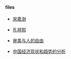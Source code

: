

#### files 

* [宋嘉澍](https://zh.wikipedia.org/wiki/%E5%AE%8B%E5%98%89%E6%BE%8D)
* [孔祥熙](https://zh.wikipedia.org/wiki/%E5%AD%94%E7%A5%A5%E7%86%99)

* [审美与人的自由](https://github.com/zmike1993/hello-world/wiki/%E5%88%98%E6%99%93%E6%B3%A2%EF%BC%9A%E5%AE%A1%E7%BE%8E%E4%B8%8E%E4%BA%BA%E7%9A%84%E8%87%AA%E7%94%B1)
* [中国经济现状和趋势的分析](https://github.com/zmike1993/hello-world/wiki/%E7%B9%81%E8%8D%A3%E4%BB%8E%E4%BD%95%E8%80%8C%E6%9D%A5%EF%BC%9F%E2%80%94%E2%80%94%E4%B8%AD%E5%9B%BD%E7%BB%8F%E6%B5%8E%E7%8E%B0%E7%8A%B6%E5%92%8C%E8%B6%8B%E5%8A%BF%E7%9A%84%E5%88%86%E6%9E%90)

